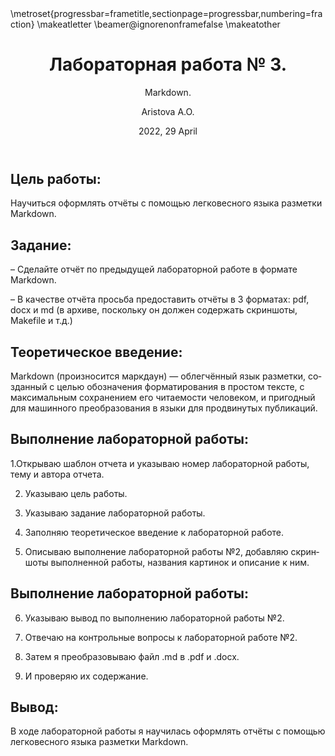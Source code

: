 ﻿---
## Front matter
lang: ru-RU
title: Лабораторная работа № 3.
subtitle: Markdown.
author: |
	Aristova A.O.
institute: |
	RUDN University, Moscow, Russian Federation

date: 2022, 29 April
## Formatting
toc: false
slide_level: 2
theme: metropolis
header-includes: 
 - \metroset{progressbar=frametitle,sectionpage=progressbar,numbering=fraction}
 - '\makeatletter'
 - '\beamer@ignorenonframefalse'
 - '\makeatother'
aspectratio: 43
section-titles: true
---

## Цель работы:

Научиться оформлять отчёты с помощью легковесного языка разметки Markdown.

## Задание: 

– Сделайте отчёт по предыдущей лабораторной работе в формате Markdown.

– В качестве отчёта просьба предоставить отчёты в 3 форматах: pdf, docx и md (в архиве, поскольку он должен содержать скриншоты, Makefile и т.д.)

## Теоретическое введение:

Markdown (произносится маркдаун) — облегчённый язык разметки, созданный с целью обозначения форматирования в простом тексте, с максимальным сохранением его читаемости человеком, и пригодный для машинного преобразования в языки для продвинутых публикаций.

## Выполнение лабораторной работы:


1.Открываю шаблон отчета и указываю номер лабораторной работы, тему и автора отчета.

2. Указываю цель работы.

3. Указываю задание лабораторной работы.

4. Заполняю теоретическое введение к лабораторной работе.

5. Описываю выполнение лабораторной работы №2, добавляю скриншоты выполненной работы, названия картинок и описание к ним. 

## Выполнение лабораторной работы:

6. Указываю вывод по выполнению лабораторной работы №2.

7. Отвечаю на контрольные вопросы к лабораторной работе №2.

8. Затем я преобразовываю файл .md в .pdf и .docx. 

9. И проверяю их содержание. 

## Вывод:

В ходе лабораторной работы я научилась оформлять отчёты с помощью легковесного языка разметки Markdown.



